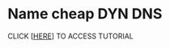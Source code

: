 # Name cheap DYN DNS
  
  
CLICK [[HERE](https://github.com/jordy33/namecheap/wiki)] TO ACCESS TUTORIAL
